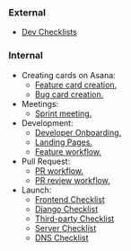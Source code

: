 
### External
* [Dev Checklists](https://devchecklists.com/)

### Internal

* Creating cards on Asana:
  * [Feature card creation.](checklists/feature_card_creation.md)
  * [Bug card creation.](checklists/bug_card_creation.md)
* Meetings:
  * [Sprint meeting.](checklists/sprint_meeting.md)
* Development:
  * [Developer Onboarding.](checklists/developer_onboarding.md)
  * [Landing Pages.](checklists/landing_pages.md)
  * [Feature workflow.](checklists/feature_development_workflow.md)
* Pull Request:
  * [PR workflow.](checklists/pull_request_workflow.md)
  * [PR review workflow.](checklists/pull_request_review_workflow.md)
* Launch:
  * [Frontend Checklist](checklists/launch.md#frontend-checklist)
  * [Django Checklist](checklists/launch.md#django-checklist)
  * [Third-party Checklist](checklists/launch.md#third-party-checklist)
  * [Server Checklist](checklists/launch.md#server-checklist)
  * [DNS Checklist](checklists/launch.md#dns-checklist)
